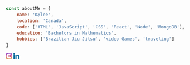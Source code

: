 <!-- - 👋 Hi, I’m @kyleebm
- 👀 I’m interested in ...
- 🌱 I’m currently learning ...
- 💞️ I’m looking to collaborate on ...
- 📫 How to reach me ...

kyleebm/kyleebm is a ✨ special ✨ repository because its `README.md` (this file) appears on your GitHub profile.
You can click the Preview link to take a look at your changes. -->

```javascript
const aboutMe = {
    name: 'Kylee',
    location: 'Canada',
    code: ['HTML', 'JavaScript', 'CSS', 'React', 'Node', 'MongoDB'],
    education: 'Bachelors in Mathematics',
    hobbies: ['Brazilian Jiu Jitsu', 'video Games', 'traveling'] 
}   
```

[<img src="https://raw.githubusercontent.com/kyleebm/kyleebm/main/images/instagram.png" width="16" height="16" >](https://www.instagram.com/kboiceym/) 
[<img src="https://raw.githubusercontent.com/kyleebm/kyleebm/main/images/linkedin.png" width="16" height="16" >](https://www.linkedin.com/in/kylee-boicey-macdonald-b0210923a/)
